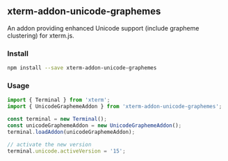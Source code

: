 ## xterm-addon-unicode-graphemes

An addon providing enhanced Unicode support (include grapheme clustering) for xterm.js.

### Install

```bash
npm install --save xterm-addon-unicode-graphemes
```

### Usage

```ts
import { Terminal } from 'xterm';
import { UnicodeGraphemeAddon } from 'xterm-addon-unicode-graphemes';

const terminal = new Terminal();
const unicodeGraphemeAddon = new UnicodeGraphemeAddon();
terminal.loadAddon(unicodeGraphemeAddon);

// activate the new version
terminal.unicode.activeVersion = '15';
```
